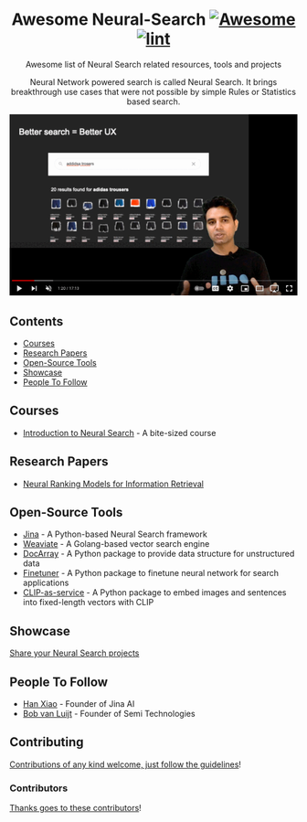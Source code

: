 <div align="center">

<!-- title -->

<!--lint ignore no-dead-urls-->
# Awesome Neural-Search [![Awesome](https://awesome.re/badge.svg)](https://awesome.re) [![lint](https://github.com/gitcommitshow/awesome-neural-search/actions/workflows/lint.yaml/badge.svg)](https://github.com/gitcommitshow/awesome-neural-search/actions/workflows/lint.yaml)

<!-- subtitle -->

Awesome list of  Neural Search related resources, tools and projects

<!-- image -->

<!-- <a href="" target="_blank" rel="noopener noreferrer">
  <img src="" />
</a> -->

<!-- description -->

Neural Network powered search is called Neural Search. It brings breakthrough use cases that were not possible by simple Rules or Statistics based search.
  
  <a href="https://youtu.be/nM1dJtHAwrU" target="_blank">
    <img src="assets/what-is-neural-search-vid.gif" alt="animated gif for the video on Youtube" />
  </a>
  
</div>

<!-- TOC -->

## Contents

- [Courses](#courses)
- [Research Papers](#research-papers)
- [Open-Source Tools](#open-source-tools)
- [Showcase](#showcase)
- [People To Follow](#people-to-follow)

<!-- CONTENT -->

## Courses

- [Introduction to Neural Search](https://cloudxlab.com/assessment/playlist-intro/1196/introduction-to-neural-search) - A bite-sized course

## Research Papers

- [Neural Ranking Models for Information Retrieval](https://arxiv.org/abs/1903.06902)



## Open-Source Tools

- [Jina](https://github.com/jina-ai/jina/) - A Python-based Neural Search framework
- [Weaviate](https://github.com/semi-technologies/weaviate) - A Golang-based vector search engine
- [DocArray](https://github.com/jina-ai/docarray) - A Python package to provide data structure for unstructured data
- [Finetuner](https://github.com/jina-ai/finetuner) - A Python package to finetune neural network for search applications
- [CLIP-as-service](https://github.com/jina-ai/clip-as-service) - A Python package to embed images and sentences into fixed-length vectors with CLIP



## Showcase

[Share your Neural Search projects](contributing.md)

<!-- END CONTENT -->


## People To Follow

<!-- list people worth following on social sites (Twitter, LinkedIn, GitHub, YouTube etc.) -->

- [Han Xiao](https://twitter.com/hxiao) - Founder of Jina AI
- [Bob van Luijt](https://twitter.com/bobvanluijt) - Founder of Semi Technologies


## Contributing

[Contributions of any kind welcome, just follow the guidelines](contributing.md)!


### Contributors

[Thanks goes to these contributors](https://github.com/gitcommitshow/awesome-neural-search/graphs/contributors)!
